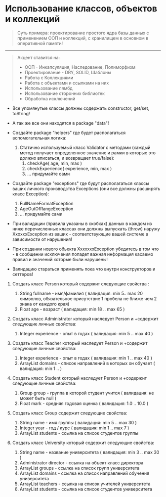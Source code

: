 # Использование классов, объектов и коллекций

> Суть примера: проектирование простого ядра базы данных с применением ООП и коллекций, с хранилищем в основном в оперативной памяти!
-------
> Акцент ставится на:
> * ООП - Инкапсуляция, Наследование, Полиморфизм
> * Проектирование - DRY, SOLID, Шаблоны
> * Работа с Коллекциями
> * Работа с объектами и ссылками на них
> * Использование лямбд 
> * Использование сторонних библиотек
> * Обработка исключений


* Все упомянутые классы должны содержать constructor, get/set, toString!
* А так же все они находятся в package "data"!
* Создайте package "helpers" где будет располагаться вспомогательная логика:
  1. Статично используемый класс Validator с методами (каждый метод получает определенное значение и рамки в которые это должно вписаться, и возвращает true/false):
     1. checkAge( age, min, max )   
     2. checkExperience( experience, min, max )
     3. ... придумайте сами

* Создайте package "exceptions" где будут располагаться классы ваших личного производства Exceptions (они все должны раcширять класс Exception):    
  1. FullNameFormatException
  2. AgeOutOfRangeException
  3. ... придумайте сами 

* При валидации (правила указаны в скобках) данных в каждом из ниже перечисленных классах они должны выпускать (throw) наружу XxxxxxException из ваших - соответствующие вашей системе в зависимости от нарушения!
* При создании нового обьекта XxxxxxxException убедитесь в том что - в сообщении исключения попадет важная информация касаемо правил и значений которые были нарушены!
* Валидацию стараться применять пока что внутри конструкторов и сеттеров!

1. Создать класс Person который содержит следующие свойства :
   1. String fullname               - имя/фамилия ( валидация:  min 5.. max 20 символов, обязательное присутствие 1 пробела не ближе чем 2 знака от каждого края)
   2. Float  age                    - возраст ( валидация:  min 18 .. max 65 )

2. Создать класс Administrator который наследует Person и +содержит следующие личные свойства:
   1. Integer experience            - опыт в годах ( валидация:  min 5 .. max 40 )

3. Создать класс Teacher который наследует Person и +содержит следующие личные свойства:
   1. Integer experience            - опыт в годах ( валидация:  min 1 .. max 40 )
   2. ArrayList<String> domains     - список направлений в которых он обучает ( валидация:  min 1 .. )
    
4. Создать класс Student который наследует Person и +содержит следующие личные свойства:
   1. Group group                   - группа в которой студент учится ( валидация:  не может быть null )
   2. Float mark                    - средняя годовая оценка  ( валидация:  1.0 .. 10.0 )

5. Создать класс Group содержит следующие свойства:
   1. String name                   - имя группы ( валидация:  min 5 .. max 30 )
   2. Integer year                  - год / курс ( валидация:  min 1 .. max 7 )
   3. ArrayList<Student> students   - ссылка на список студентов группы

6. Создать класс University который содержит следующие свойства:
   1. String name                   - название университета ( валидация:  min 3 .. max 30 )
   2. Administrator director        - ссылка на объект класс директора
   3. ArrayList<Group> groups       - ссылка на список групп университета
   4. ArrayList<String> domains     - ссылка на список направлений обучения университета
   5. ArrayList<Teacher> teachers   - ссылка на список учителей университета
   6. ArrayList<Student> students   - ссылка на список студентов университета